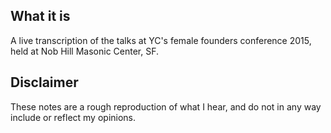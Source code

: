 ## What it is
A live transcription of the talks at YC's female founders conference 2015, held at Nob Hill Masonic Center, SF. 

## Disclaimer
These notes are a rough reproduction of what I hear, and do not in any way include or reflect my opinions. 
